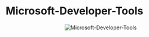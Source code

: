 # Microsoft-Developer-Tools

                                        ![Microsoft-Developer-Tools](https://github.com/Microsoft-Company/Microsoft-Developer-Tools/assets/111024718/6eb47a4a-d86a-4d45-b43e-bb86c9a9c25d)
